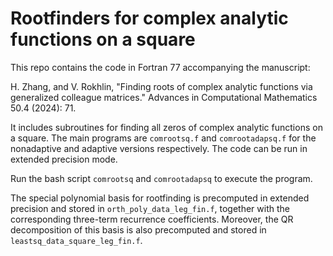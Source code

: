 # Rootfinders for complex analytic functions on a square

This repo contains the code in Fortran 77 accompanying the manuscript:

H. Zhang, and V. Rokhlin, "Finding roots of complex analytic functions via generalized colleague matrices." Advances in Computational Mathematics 50.4 (2024): 71.

It includes subroutines for finding all zeros of complex analytic functions on a square.
The main programs are `comrootsq.f` and `comrootadapsq.f` for the nonadaptive and adaptive versions respectively. The code can be run in extended precision mode.

Run the bash script `comrootsq` and `comrootadapsq` to execute the program.

The special polynomial basis for rootfinding is precomputed in extended precision and stored in `orth_poly_data_leg_fin.f`, together with the corresponding three-term recurrence coefficients. Moreover, the QR decomposition of this basis is also precomputed and stored in `leastsq_data_square_leg_fin.f`.


